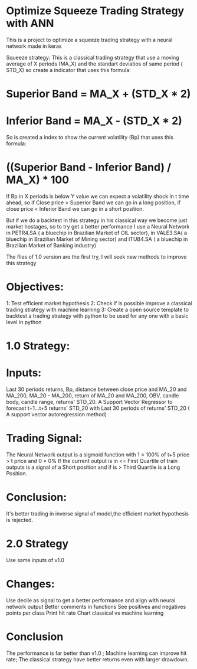 # Optimize Squeeze Trading Strategy with ANN
This is a project to optimize a squeeze trading strategy with a neural network made in keras

Squeeze strategy: This is a classical trading strategy that use a moving average of X periods (MA_X) and the standart deviatios of same period ( STD_X) so create a indicator that uses this formula:

# Superior Band = MA_X + (STD_X * 2)
# Inferior Band = MA_X - (STD_X * 2)

So is created a index to show the current volatility (Bp) that uses this formula:

# ((Superior Band - Inferior Band) / MA_X) * 100

If Bp in X periods is below Y value we can expect a volatility shock in t time ahead, so if Close price > Superior Band we can go in a long position, if close price < Inferior Band we can go in a short position.

But if we do a backtest in this strategy in  his classical way we become just market hostages, so to try get a better performance I use a Neural Network in PETR4.SA ( a bluechip in Brazilian Market of OIL sector), in VALE3.SA( a bluechip in Brazilian Market of Mining sector) and ITUB4.SA ( a bluechip in Brazilian Market of Banking industry)

The files of 1.0 version are the first try, I will seek new methods to improve this strategy 
# Objectives:

1: Test efficient market hypothesis
2: Check if is possible improve a classical trading strategy with machine learning
3: Create a open source template to backtest a trading strategy  with python to be used for any one with a basic level in python

# 1.0 Strategy:

# Inputs:
Last 30 periods returns, Bp, distance between close price and MA_20 and MA_200, MA_20 - MA_200, return of MA_20 and MA_200, OBV, candle body, candle range, returns' STD_20.
A Support Vector Regressor to forecast t+1...t+5 returns' STD_20 with Last 30 periods of returns' STD_20 ( A support vector autoregression method)

# Trading Signal:

The Neural Network output is  a sigmoid function with 1 = 100% of t+5 price > t price and 0 = 0%
If the current output is in <= First Quartile of train outputs is a signal of a Short position and if is > Third Quartile is a Long Position.

# Conclusion:

It's better trading in inverse signal of model,the efficient market hypothesis is rejected.

# 2.0 Strategy

Use same inputs of v1.0 

# Changes:

Use decile as signal to get a better performance and align with neural network output
Better comments in functions
See positives and negatives points per class
Print hit rate
Chart classical vs machine learning

# Conclusion

The performance is far better than v1.0 ;
Machine learning can improve hit rate;
The classical strategy have better returns even with larger drawdown.
